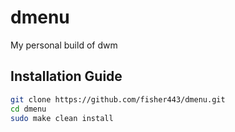 # dmenu
My personal build of  dwm

## Installation Guide
```bash
git clone https://github.com/fisher443/dmenu.git
cd dmenu
sudo make clean install
```
